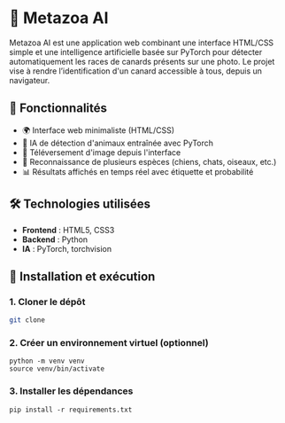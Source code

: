 # 🐾 Metazoa AI

Metazoa AI est une application web combinant une interface HTML/CSS simple et une intelligence artificielle basée sur PyTorch pour détecter automatiquement les races de canards présents sur une photo. Le projet vise à rendre l’identification d'un canard accessible à tous, depuis un navigateur.

## 🚀 Fonctionnalités

- 🌍 Interface web minimaliste (HTML/CSS)
- 🧠 IA de détection d'animaux entraînée avec PyTorch
- 📸 Téléversement d'image depuis l'interface
- 🐶 Reconnaissance de plusieurs espèces (chiens, chats, oiseaux, etc.)
- 📊 Résultats affichés en temps réel avec étiquette et probabilité

## 🛠️ Technologies utilisées

- **Frontend** : HTML5, CSS3
- **Backend** : Python
- **IA** : PyTorch, torchvision

## 🔧 Installation et exécution

### 1. Cloner le dépôt

```bash
git clone

```

### 2. Créer un environnement virtuel (optionnel)

```
python -m venv venv
source venv/bin/activate
```

### 3. Installer les dépendances

`pip install -r requirements.txt`
